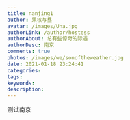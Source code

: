```yaml
---
title: nanjing1
author: 果核与昼
avatar: /images/Una.jpg
authorLink: /author/hostess
authorAbout: 总有些惊奇的际遇
authorDesc: 南京
comments: true
photos: /images/we/sonoftheweather.jpg
date: 2021-01-18 23:24:41
categories:
tags:
keywords:
description:
---
```

测试南京